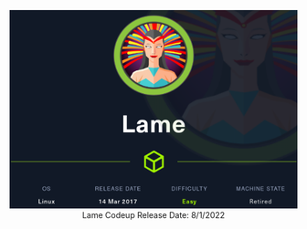 
<center>
  
  ![name-of-you-image](https://github.com/ChaoticHackingNetwork/HTB-Re-Coded/blob/main/Codeups/Lame/lame.png?raw=true)
  Lame Codeup Release Date: 8/1/2022

</center>
